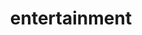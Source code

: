 ---
layout: page
title: entertainment
nav: true
nav_order: 6
dropdown: true
children: 
    - title: comics
      permalink: /comics/
    - title: divider
    - title: cinema
      permalink: /cinema/
---